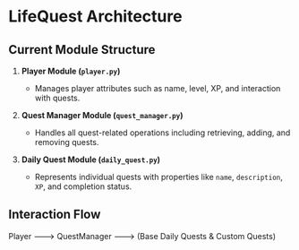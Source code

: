 # LifeQuest Architecture

## Current Module Structure

1. **Player Module (`player.py`)**
   - Manages player attributes such as name, level, XP, and interaction with quests.

2. **Quest Manager Module (`quest_manager.py`)**
   - Handles all quest-related operations including retrieving, adding, and removing quests.

3. **Daily Quest Module (`daily_quest.py`)**
   - Represents individual quests with properties like `name`, `description`, `XP`, and completion status.

## Interaction Flow
Player ---> QuestManager ---> (Base Daily Quests & Custom Quests)
